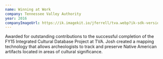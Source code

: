 ```yaml
---
name: Winning at Work
company: Tennessee Valley Authority
year: 2016
companyImageUrl: https://ik.imagekit.io/jferrell/tva.webp?ik-sdk-version=javascript-1.4.3&updatedAt=1677393983877
---
```


Awarded for outstanding contributions to the successful completion
of the FY15 Integrated Cultural Database Project at TVA. Josh
created a mapping technology that allows archeologists to track
and preserve Native American artifacts located in areas of
cultural significance.
